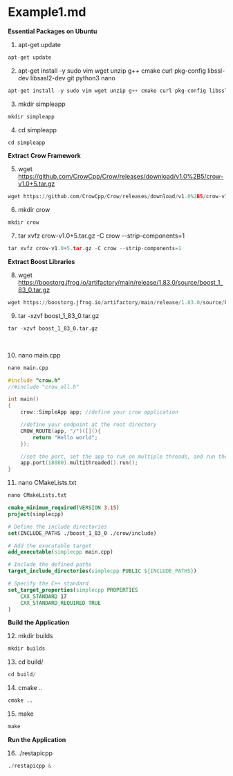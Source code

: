 # Example1.md

**Essential Packages on Ubuntu**

1. apt-get update

```python
apt-get update
```

2.  apt-get install -y sudo vim wget unzip g++ cmake curl pkg-config libssl-dev libsasl2-dev git python3 nano

```c
apt-get install -y sudo vim wget unzip g++ cmake curl pkg-config libssl-dev libsasl2-dev git python3 nano
```

3. mkdir simpleapp  

```python
mkdir simpleapp   
```

4. cd simpleapp 

```python
cd simpleapp
```

**Extract Crow Framework**

5.  wget https://github.com/CrowCpp/Crow/releases/download/v1.0%2B5/crow-v1.0+5.tar.gz

```python
wget https://github.com/CrowCpp/Crow/releases/download/v1.0%2B5/crow-v1.0+5.tar.gz
```

6.  mkdir crow

```python
mkdir crow
```

7.  tar xvfz crow-v1.0+5.tar.gz -C crow --strip-components=1

```python
tar xvfz crow-v1.0+5.tar.gz -C crow --strip-components=1
```

**Extract Boost Libraries**

8.  wget https://boostorg.jfrog.io/artifactory/main/release/1.83.0/source/boost_1_83_0.tar.gz

```python
wget https://boostorg.jfrog.io/artifactory/main/release/1.83.0/source/boost_1_83_0.tar.gz
```

9.  tar -xzvf boost_1_83_0.tar.gz

```python
tar -xzvf boost_1_83_0.tar.gz
```

<br>

10.  nano main.cpp

```python
nano main.cpp
```

```c
#include "crow.h"
//#include "crow_all.h"

int main()
{
    crow::SimpleApp app; //define your crow application

    //define your endpoint at the root directory
    CROW_ROUTE(app, "/")([](){
        return "Hello world";
    });

    //set the port, set the app to run on multiple threads, and run the app
    app.port(18080).multithreaded().run();
}
```

11.  nano CMakeLists.txt

```python
nano CMakeLists.txt
```

```cmake
cmake_minimum_required(VERSION 3.15)
project(simplecpp)

# Define the include directories
set(INCLUDE_PATHS ./boost_1_83_0 ./crow/include)

# Add the executable target
add_executable(simplecpp main.cpp)

# Include the defined paths
target_include_directories(simplecpp PUBLIC ${INCLUDE_PATHS})

# Specify the C++ standard
set_target_properties(simplecpp PROPERTIES
    CXX_STANDARD 17
    CXX_STANDARD_REQUIRED TRUE
)
```

**Build the Application**

12.  mkdir builds

```python
mkdir builds
```

13.  cd build/

```python
cd build/
```

14.  cmake ..

```python
cmake ..
```

15.  make

```python
make
```

**Run the Application**

16.  ./restapicpp

```python
./restapicpp &
```